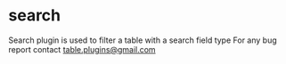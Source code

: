 search
======

Search plugin is used to filter a table with a search field type
For any bug report contact table.plugins@gmail.com
